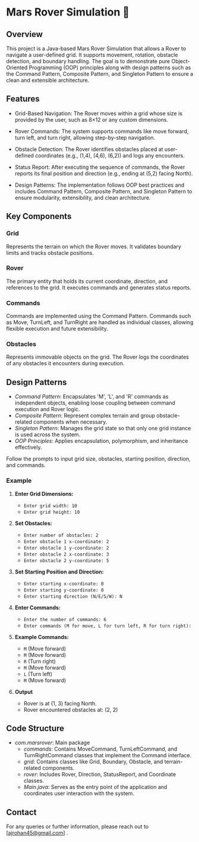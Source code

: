 # Mars Rover Simulation 🚀

## Overview

This project is a Java-based Mars Rover Simulation that allows a Rover to navigate a user-defined grid. It supports movement, rotation, obstacle detection, and boundary handling. The goal is to demonstrate pure Object-Oriented Programming (OOP) principles along with design patterns such as the Command Pattern, Composite Pattern, and Singleton Pattern to ensure a clean and extensible architecture.

## Features

- Grid-Based Navigation: The Rover moves within a grid whose size is provided by the user, such as 8×12 or any custom dimensions.

- Rover Commands: The system supports commands like move forward, turn left, and turn right, allowing step-by-step navigation.

- Obstacle Detection: The Rover identifies obstacles placed at user-defined coordinates (e.g., (1,4), (4,6), (6,2)) and logs any encounters.

- Status Report: After executing the sequence of commands, the Rover reports its final position and direction (e.g., ending at (5,2) facing North).

- Design Patterns: The implementation follows OOP best practices and includes Command Pattern, Composite Pattern, and Singleton Pattern to ensure modularity, extensibility, and clean architecture.

## Key Components

### Grid

Represents the terrain on which the Rover moves. It validates boundary limits and tracks obstacle positions.

### Rover

The primary entity that holds its current coordinate, direction, and references to the grid. It executes commands and generates status reports.

### Commands

Commands are implemented using the Command Pattern. Commands such as Move, TurnLeft, and TurnRight are handled as individual classes, allowing flexible execution and future extensibility.

### Obstacles

Represents immovable objects on the grid. The Rover logs the coordinates of any obstacles it encounters during execution.

## Design Patterns

- *Command Pattern*: Encapsulates 'M', 'L', and 'R' commands as independent objects, enabling loose coupling between command execution and Rover logic.
- *Composite Pattern*: Represent complex terrain and group obstacle-related components when necessary.
- *Singleton Pattern*: Manages the grid state so that only one grid instance is used across the system.
- *OOP Principles*: Applies encapsulation, polymorphism, and inheritance effectively.


Follow the prompts to input grid size, obstacles, starting position, direction, and commands.

### Example

1. **Enter Grid Dimensions:**
   - `Enter grid width: 10`  
   - `Enter grid height: 10`

2. **Set Obstacles:**
   - `Enter number of obstacles: 2`
   - `Enter obstacle 1 x-coordinate: 2`
   - `Enter obstacle 1 y-coordinate: 2`
   - `Enter obstacle 2 x-coordinate: 3`
   - `Enter obstacle 2 y-coordinate: 5`

3. **Set Starting Position and Direction:**
   - `Enter starting x-coordinate: 0`
   - `Enter starting y-coordinate: 0`
   - `Enter starting direction (N/E/S/W): N`

4. **Enter Commands:**
   - `Enter the number of commands: 6`
   - `Enter commands (M for move, L for turn left, R for turn right):`

5. **Example Commands:**
   - `M` (Move forward)
   - `M` (Move forward)
   - `R` (Turn right)
   - `M` (Move forward)
   - `L` (Turn left)
   - `M` (Move forward)


6. **Output**

   - Rover is at (1, 3) facing North.
   - Rover encountered obstacles at: (2, 2)


## Code Structure

- *com.marsrover*: Main package
  - *commands*: Contains MoveCommand, TurnLeftCommand, and TurnRightCommand classes that implement the Command interface.
  - *grid*: Contains classes like Grid, Boundary, Obstacle, and terrain-related components.
  - *rover*: Includes Rover, Direction, StatusReport, and Coordinate classes.
  - *Main.java*: Serves as the entry point of the application and coordinates user interaction with the system.



## Contact

For any queries or further information, please reach out to [ajrohan45@gmail.com] .
